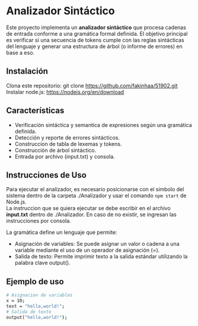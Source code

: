 # Analizador Sintáctico

Este proyecto implementa un **analizador sintáctico** que procesa cadenas de entrada conforme a una gramática formal definida. El objetivo principal es verificar si una secuencia de tokens cumple con las reglas sintácticas del lenguaje y generar una estructura de árbol (o informe de errores) en base a eso.<br>

## Instalación
Clona este repositorio: git clone https://github.com/fakinhaa/51902.git<br>
Instalar node.js: https://nodejs.org/en/download<br>

## Características

- Verificación sintáctica y semantica de expresiones según una gramática definida.
- Detección y reporte de errores sintácticos.
- Construccion de tabla de lexemas y tokens.
- Construcción de árbol sintáctico.
- Entrada por archivo (input.txt) y consola.

## Instrucciones de Uso
Para ejecutar el analizador, es necesario posicionarse con el simbolo del sistema dentro de la carpeta ./Analizador y usar el comando `npm start` de Node.js.<br>
La instruccion que se quiera ejecutar se debe escribir en el archivo **input.txt** dentro de ./Analizador. En caso de no existir, se ingresan las instrucciones por consola.<br>

La gramática define un lenguaje que permite:<br>
- Asignación de variables: Se puede asignar un valor o cadena a una variable mediante el uso de un operador de asignación (=).<br>
- Salida de texto: Permite imprimir texto a la salida estándar utilizando la palabra clave output().<br>

## Ejemplo de uso
```bash
# Asignacion de variables
x = 10;
text = "hello,world!";
# Salida de texto
output("hello,world!");
